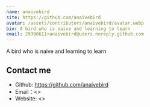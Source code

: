 ```yaml
---
name: anaivebird
site: https://github.com/anaivebird
avatar: /assets/contributors/anaivebird/avatar.webp
bio: A bird who is naive and learning to learn
email: 29398611+anaivebird@users.noreply.github.com
---
```


A bird who is naive and learning to learn

## Contact me

- Github: <https://github.com/anaivebird>
- Email：<>
- Website: <>
